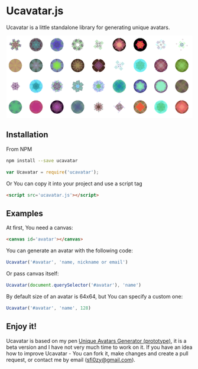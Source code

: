 # Ucavatar.js
Ucavatar is a little standalone library for generating unique avatars.

![Preview of Ucavatar](https://raw.githubusercontent.com/sfi0zy/ucavatar/master/preview.png)

## Installation
From NPM
```sh
npm install --save ucavatar
```
```js
var Ucavatar = require('ucavatar');
```

Or You can copy it into your project and use a script tag
```html
<script src='ucavatar.js'></script>
```

## Examples
At first, You need a canvas:
```html
<canvas id='avatar'></canvas>
```
You can generate an avatar with the following code:
```js
Ucavatar('#avatar', 'name, nickname or email')
```
Or pass canvas itself:
```js
Ucavatar(document.querySelector('#avatar'), 'name')
```
By default size of an avatar is 64x64, but You can specify a custom one:
```js
Ucavatar('#avatar', 'name', 128)
```

## Enjoy it!
Ucavatar is based on my pen [Unique Avatars Generator (prototype)](http://codepen.io/sfi0zy/pen/kkBAjd), it is a beta version and I have not very much time to work on it. If you have an idea how to improve Ucavatar - You can fork it, make changes and create a pull request, or contact me by email (sfi0zy@gmail.com).

